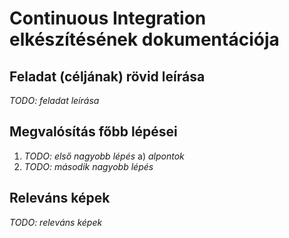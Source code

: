 # Continuous Integration elkészítésének dokumentációja

## Feladat (céljának) rövid leírása

_TODO: feladat leírása_

## Megvalósítás főbb lépései

1) _TODO: első nagyobb lépés_
  a) _alpontok_
2) _TODO: második nagyobb lépés_

## Releváns képek

_TODO: releváns képek_
